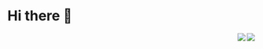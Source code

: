 # Hi there 👋

<img align="right" src="https://github-readme-stats.vercel.app/api?username=qqlittleice233&show_icons=true&count_private=true&icon_color=eed0d2&text_color=24292e&bg_color=ffffff&title_color=eed0d2&hide_title=true" />
<img align="right" src="https://github-readme-stats.vercel.app/api/top-langs/?username=qqlittleice233&layout=compact&icon_color=eed0d2&text_color=24292e&bg_color=ffffff&title_color=eed0d2&hide_title=true" />
